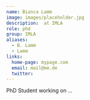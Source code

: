 ```yaml
---
name: Bianca Lamm
image: images/placeholder.jpg
description:  at IMLA
role: phd
group: IMLA
aliases:
  - B. Lamm
  - Lamm
links:
  home-page: mypage.com
  email: mail@me.de
  twitter: 
---
```


PhD Student working on ...
